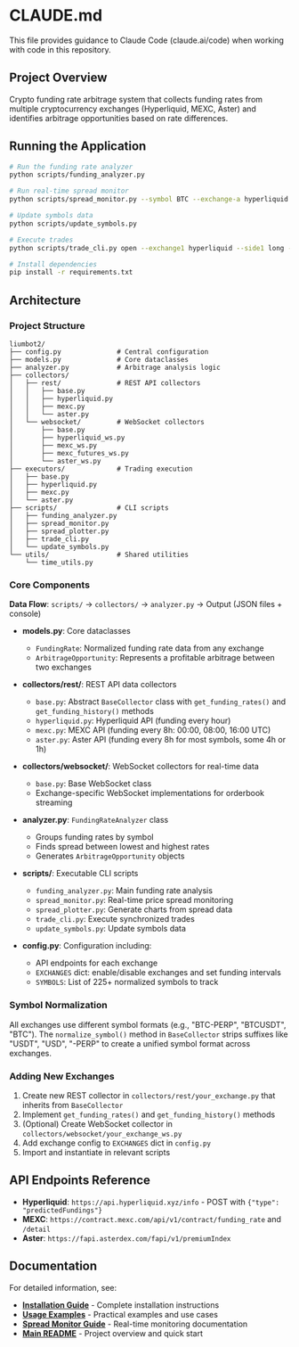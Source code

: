 # CLAUDE.md

This file provides guidance to Claude Code (claude.ai/code) when working with code in this repository.

## Project Overview

Crypto funding rate arbitrage system that collects funding rates from multiple cryptocurrency exchanges (Hyperliquid, MEXC, Aster) and identifies arbitrage opportunities based on rate differences.

## Running the Application

```bash
# Run the funding rate analyzer
python scripts/funding_analyzer.py

# Run real-time spread monitor
python scripts/spread_monitor.py --symbol BTC --exchange-a hyperliquid --exchange-b mexc

# Update symbols data
python scripts/update_symbols.py

# Execute trades
python scripts/trade_cli.py open --exchange1 hyperliquid --side1 long --exchange2 mexc --side2 short --symbol BTC --size 100 --price 50000

# Install dependencies
pip install -r requirements.txt
```

## Architecture

### Project Structure

```
liumbot2/
├── config.py              # Central configuration
├── models.py              # Core dataclasses
├── analyzer.py            # Arbitrage analysis logic
├── collectors/
│   ├── rest/              # REST API collectors
│   │   ├── base.py
│   │   ├── hyperliquid.py
│   │   ├── mexc.py
│   │   └── aster.py
│   └── websocket/         # WebSocket collectors
│       ├── base.py
│       ├── hyperliquid_ws.py
│       ├── mexc_ws.py
│       ├── mexc_futures_ws.py
│       └── aster_ws.py
├── executors/             # Trading execution
│   ├── base.py
│   ├── hyperliquid.py
│   ├── mexc.py
│   └── aster.py
├── scripts/               # CLI scripts
│   ├── funding_analyzer.py
│   ├── spread_monitor.py
│   ├── spread_plotter.py
│   ├── trade_cli.py
│   └── update_symbols.py
└── utils/                 # Shared utilities
    └── time_utils.py
```

### Core Components

**Data Flow**: `scripts/` → `collectors/` → `analyzer.py` → Output (JSON files + console)

- **models.py**: Core dataclasses
  - `FundingRate`: Normalized funding rate data from any exchange
  - `ArbitrageOpportunity`: Represents a profitable arbitrage between two exchanges

- **collectors/rest/**: REST API data collectors
  - `base.py`: Abstract `BaseCollector` class with `get_funding_rates()` and `get_funding_history()` methods
  - `hyperliquid.py`: Hyperliquid API (funding every hour)
  - `mexc.py`: MEXC API (funding every 8h: 00:00, 08:00, 16:00 UTC)
  - `aster.py`: Aster API (funding every 8h for most symbols, some 4h or 1h)

- **collectors/websocket/**: WebSocket collectors for real-time data
  - `base.py`: Base WebSocket class
  - Exchange-specific WebSocket implementations for orderbook streaming

- **analyzer.py**: `FundingRateAnalyzer` class
  - Groups funding rates by symbol
  - Finds spread between lowest and highest rates
  - Generates `ArbitrageOpportunity` objects

- **scripts/**: Executable CLI scripts
  - `funding_analyzer.py`: Main funding rate analysis
  - `spread_monitor.py`: Real-time price spread monitoring
  - `spread_plotter.py`: Generate charts from spread data
  - `trade_cli.py`: Execute synchronized trades
  - `update_symbols.py`: Update symbols data

- **config.py**: Configuration including:
  - API endpoints for each exchange
  - `EXCHANGES` dict: enable/disable exchanges and set funding intervals
  - `SYMBOLS`: List of 225+ normalized symbols to track

### Symbol Normalization

All exchanges use different symbol formats (e.g., "BTC-PERP", "BTCUSDT", "BTC"). The `normalize_symbol()` method in `BaseCollector` strips suffixes like "USDT", "USD", "-PERP" to create a unified symbol format across exchanges.

### Adding New Exchanges

1. Create new REST collector in `collectors/rest/your_exchange.py` that inherits from `BaseCollector`
2. Implement `get_funding_rates()` and `get_funding_history()` methods
3. (Optional) Create WebSocket collector in `collectors/websocket/your_exchange_ws.py`
4. Add exchange config to `EXCHANGES` dict in `config.py`
5. Import and instantiate in relevant scripts

## API Endpoints Reference

- **Hyperliquid**: `https://api.hyperliquid.xyz/info` - POST with `{"type": "predictedFundings"}`
- **MEXC**: `https://contract.mexc.com/api/v1/contract/funding_rate` and `/detail`
- **Aster**: `https://fapi.asterdex.com/fapi/v1/premiumIndex`

## Documentation

For detailed information, see:
- **[Installation Guide](docs/installation.md)** - Complete installation instructions
- **[Usage Examples](docs/examples.md)** - Practical examples and use cases
- **[Spread Monitor Guide](docs/spread-monitor.md)** - Real-time monitoring documentation
- **[Main README](README.md)** - Project overview and quick start
